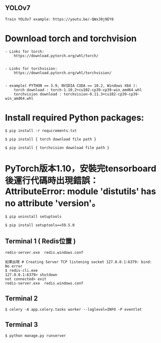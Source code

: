 ## YOLOv7
    Train YOLOv7 example: https://youtu.be/-QWxJ0j9EY8


# Download torch and torchvision

    - Links for torch:
        https://download.pytorch.org/whl/torch/


    - Links for torchvision:
        https://download.pytorch.org/whl/torchvision/


    - example( PYTHON == 3.9, NVIDIA CUDA == 10.2, Windows X64 ):
        torch download : torch-1.10.2+cu102-cp39-cp39-win_amd64.whl
        torchvision download : torchvision-0.11.3+cu102-cp39-cp39-win_amd64.whl


# Install required Python packages:

    $ pip install -r requirements.txt

    $ pip install { torch download file path }

    $ pip install { torchvision download file path }


# PyTorch版本1.10，安裝完tensorboard後運行代碼時出現錯誤：AttributeError: module 'distutils' has no attribute 'version'。

    $ pip uninstall setuptools

    $ pip install setuptools==59.5.0



## Terminal 1 ( Redis位置 )

    redis-server.exe  redis.windows.conf

    如果出現 # Creating Server TCP listening socket 127.0.0.1:6379: bind: No error
    $ redis-cli.exe
    127.0.0.1:6379> shutdown
    not connected> exit
    redis-server.exe  redis.windows.conf

## Terminal 2

    $ celery -A app.celery.tasks worker --loglevel=INFO -P eventlet

## Terminal 3

    $ python manage.py runserver